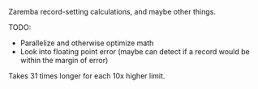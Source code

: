 Zaremba record-setting calculations, and maybe other things.

TODO:

- Parallelize and otherwise optimize math
- Look into floating point error (maybe can detect if a record would be within
  the margin of error)

Takes 31 times longer for each 10x higher limit.
